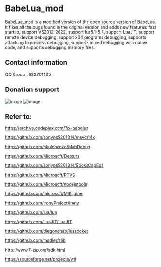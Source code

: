 # BabeLua_mod
BabeLua_mod is a modified version of the open source version of BabeLua. It fixes all the bugs found in the original version and adds new features: fast startup, support VS2012-2022, support lua5.1-5.4, support LuaJIT, support remote device debugging, support x64 programs debugging, supports attaching to process debugging, supports mixed debugging with native code, and supports debugging memory files.

## Contact information
QQ Group : 922701465

## Donation support
![image](https://user-images.githubusercontent.com/20564099/120247596-ad225480-c2a6-11eb-82fe-65767385289c.png)
![image](https://user-images.githubusercontent.com/20564099/120248272-0f7c5480-c2a9-11eb-9b92-b6d98cb83089.png)

## Refer to:
https://archive.codeplex.com/?p=babelua

https://github.com/sonyps5201314/msvcr14x

https://github.com/pkulchenko/MobDebug

https://github.com/Microsoft/Detours

https://github.com/sonyps5201314/SocksCapEx2

https://github.com/Microsoft/PTVS

https://github.com/Microsoft/nodejstools

https://github.com/microsoft/MIEngine

https://github.com/IronyProject/Irony

https://github.com/lua/lua

https://github.com/LuaJIT/LuaJIT

https://github.com/diegonehab/luasocket

https://github.com/madler/zlib

http://www.7-zip.org/sdk.html

https://sourceforge.net/projects/wtl
